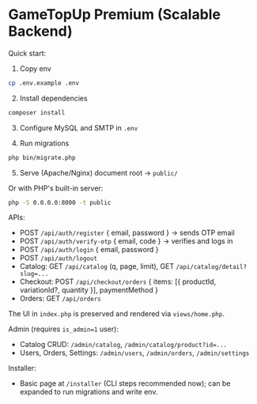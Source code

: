 # GameTopUp Premium (Scalable Backend)

Quick start:

1) Copy env

```bash
cp .env.example .env
```

2) Install dependencies

```bash
composer install
```

3) Configure MySQL and SMTP in `.env`

4) Run migrations

```bash
php bin/migrate.php
```

5) Serve (Apache/Nginx) document root -> `public/`

Or with PHP's built-in server:

```bash
php -S 0.0.0.0:8000 -t public
```

APIs:
- POST `/api/auth/register` { email, password } -> sends OTP email
- POST `/api/auth/verify-otp` { email, code } -> verifies and logs in
- POST `/api/auth/login` { email, password }
- POST `/api/auth/logout`
- Catalog: GET `/api/catalog` (q, page, limit), GET `/api/catalog/detail?slug=...`
- Checkout: POST `/api/checkout/orders` { items: [{ productId, variationId?, quantity }], paymentMethod }
- Orders: GET `/api/orders`

The UI in `index.php` is preserved and rendered via `views/home.php`.

Admin (requires `is_admin=1` user):
- Catalog CRUD: `/admin/catalog`, `/admin/catalog/product?id=...`
- Users, Orders, Settings: `/admin/users`, `/admin/orders`, `/admin/settings`

Installer:
- Basic page at `/installer` (CLI steps recommended now); can be expanded to run migrations and write env.